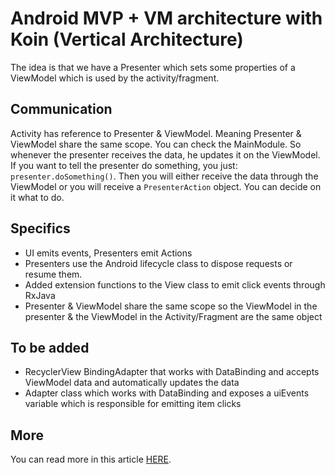 # Android MVP + VM architecture with Koin (Vertical Architecture)

The idea is that we have a Presenter which sets some properties of a ViewModel which is used by the activity/fragment.

## Communication

Activity has reference to Presenter & ViewModel. Meaning Presenter & ViewModel share the same scope. You can check the MainModule.
So whenever the presenter receives the data, he updates it on the ViewModel. If you want to tell the presenter do something, you just:
`presenter.doSomething()`. Then you will either receive the data through the ViewModel or you will receive a `PresenterAction`
object. You can decide on it what to do.

## Specifics

- UI emits events, Presenters emit Actions
- Presenters use the Android lifecycle class to dispose requests or resume them.  
- Added extension functions to the View class to emit click events through RxJava
- Presenter & ViewModel share the same scope so the ViewModel in the presenter & the ViewModel in the Activity/Fragment are the same object

## To be added

- RecyclerView BindingAdapter that works with DataBinding and accepts ViewModel data and automatically updates the data
- Adapter class which works with DataBinding and exposes a uiEvents variable which is responsible for emitting item clicks

## More

You can read more in this article [HERE](http://nmp90.com/2019/11/android-app-architecture-with-koin-mvpvm/).


